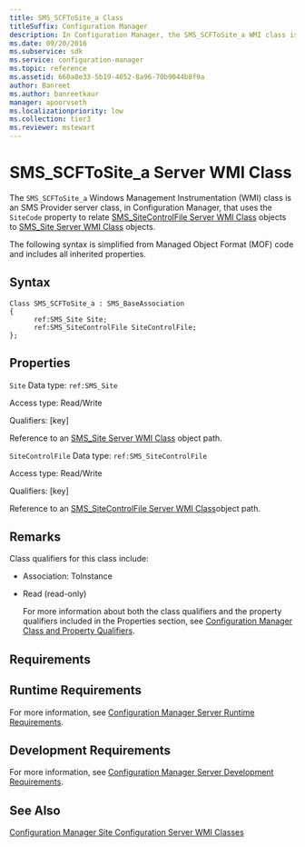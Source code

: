 ```yaml
---
title: SMS_SCFToSite_a Class
titleSuffix: Configuration Manager
description: In Configuration Manager, the SMS_SCFToSite_a WMI class is an SMS Provider server class that uses the SiteCode property to relate SMS_SiteControlFile Server WMI Class objects to SMS_Site Server WMI Class objects.
ms.date: 09/20/2016
ms.subservice: sdk
ms.service: configuration-manager
ms.topic: reference
ms.assetid: 660a8e33-5b19-4652-8a96-70b9044b8f9a
author: Banreet
ms.author: banreetkaur
manager: apoorvseth
ms.localizationpriority: low
ms.collection: tier3
ms.reviewer: mstewart
---
```

# SMS_SCFToSite_a Server WMI Class
The `SMS_SCFToSite_a` Windows Management Instrumentation (WMI) class is an SMS Provider server class, in Configuration Manager, that uses the `SiteCode` property to relate [SMS_SiteControlFile Server WMI Class](../../../../../develop/reference/core/servers/configure/sms_sitecontrolfile-server-wmi-class.md) objects to [SMS_Site Server WMI Class](../../../../../develop/reference/core/servers/configure/sms_site-server-wmi-class.md) objects.

 The following syntax is simplified from Managed Object Format (MOF) code and includes all inherited properties.

## Syntax

```
Class SMS_SCFToSite_a : SMS_BaseAssociation
{
      ref:SMS_Site Site;
      ref:SMS_SiteControlFile SiteControlFile;
};
```

## Properties
 `Site`
 Data type: `ref:SMS_Site`

 Access type: Read/Write

 Qualifiers: [key]

 Reference to an [SMS_Site Server WMI Class](../../../../../develop/reference/core/servers/configure/sms_site-server-wmi-class.md) object path.

 `SiteControlFile`
 Data type: `ref:SMS_SiteControlFile`

 Access type: Read/Write

 Qualifiers: [key]

 Reference to an [SMS_SiteControlFile Server WMI Class](../../../../../develop/reference/core/servers/configure/sms_sitecontrolfile-server-wmi-class.md)object path.

## Remarks
 Class qualifiers for this class include:

- Association: ToInstance

- Read (read-only)

  For more information about both the class qualifiers and the property qualifiers included in the Properties section, see [Configuration Manager Class and Property Qualifiers](../../../../../develop/reference/misc/class-and-property-qualifiers.md).

## Requirements

## Runtime Requirements
 For more information, see [Configuration Manager Server Runtime Requirements](../../../../../develop/core/reqs/server-runtime-requirements.md).

## Development Requirements
 For more information, see [Configuration Manager Server Development Requirements](../../../../../develop/core/reqs/server-development-requirements.md).

## See Also
 [Configuration Manager Site Configuration Server WMI Classes](../../../../../develop/reference/core/servers/configure/site-configuration-server-wmi-classes.md)
